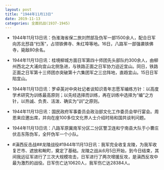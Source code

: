```yaml
---
layout: post
title: "1944年11月13日"
date: 2019-11-13
categories: 全面抗战(1937-1945)
---
```


<meta name="referrer" content="no-referrer" />

- 1944年11月13日讯：伪淮海省保二旅刘然部及伪军一部1500余人，配合日军向苏北邳县“扫荡”，占领铁佛寺、朱红埠等地。16日，八路军一部强袭铁佛寺，毙敌80余名。 

- 1944年11月13日讯：桂境柳城方面日军第四十师团先头部队约300余人，由柳州西北之大浦向宜山北侧急进，与铁路正面之日军协力迫近宜山。同日，铁路正面之日军第十三师团亦突破第十六集团军之三岔阵地，直趋宜山。15日日军陷宜山。 

- 1944年11月13日讯：罗卓英对中央社记者谈知识青年志愿军编练方针：以高度学术研究为训练最高原则；以先经选择而训练，再在训练中选择为“编”之方针，以热诚、负责、活泼、确实为“训”之原则。 

- 1944年11月13日讯：国民政府军事委员会政治部文化工作委员会举行宴会。周恩来应邀出席，并向在座100多位文化界人士介绍时局和国共谈判问题。 

- 1944年11月13日讯：八路军原冀南军分区二分区警卫连和宁南县大队于小曹庄伏击东陈伪军，全歼伪军一个小队。 

- #滇西反击战##龙陵战役#1944年11月13日讯：我军完全收复龙陵，为我军收复芒市、遮放和畹町，奠定了基础。龙陵之战从6月5日开始，到今日结束，其间我远征军进行了三次大规模攻击，日军进行了两次增援反攻，是滇西反攻中最为激烈的战役。日军伤亡达10620人，我军伤亡达28384人。 

